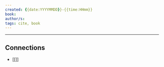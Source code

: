 ```yaml
---
created: {{date:YYYYMMDD}}-{{time:HHmm}}
book:
author/s: 
tags: cite, book
---
```




---
## Connections
* [[]]